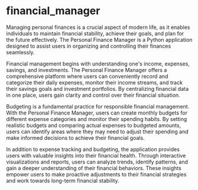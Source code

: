 # financial_manager
Managing personal finances is a crucial aspect of modern life, as it enables individuals to maintain financial stability, achieve their goals, and plan for the future effectively. The Personal Finance Manager is a Python application designed to assist users in organizing and controlling their finances seamlessly.

Financial management begins with understanding one's income, expenses, savings, and investments. The Personal Finance Manager offers a comprehensive platform where users can conveniently record and categorize their daily expenses, monitor their income streams, and track their savings goals and investment portfolios. By centralizing financial data in one place, users gain clarity and control over their financial situation.

Budgeting is a fundamental practice for responsible financial management. With the Personal Finance Manager, users can create monthly budgets for different expense categories and monitor their spending habits. By setting realistic budgets and comparing actual expenses to budgeted amounts, users can identify areas where they may need to adjust their spending and make informed decisions to achieve their financial goals.

In addition to expense tracking and budgeting, the application provides users with valuable insights into their financial health. Through interactive visualizations and reports, users can analyze trends, identify patterns, and gain a deeper understanding of their financial behaviors. These insights empower users to make proactive adjustments to their financial strategies and work towards long-term financial stability.
